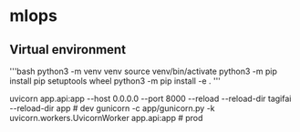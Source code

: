 # mlops
##  Virtual environment
'''bash
python3 -m venv venv
source venv/bin/activate
python3 -m pip install pip setuptools wheel
python3 -m pip install -e .
'''


uvicorn app.api:app --host 0.0.0.0 --port 8000 --reload --reload-dir tagifai --reload-dir app  # dev
gunicorn -c app/gunicorn.py -k uvicorn.workers.UvicornWorker app.api:app  # prod
